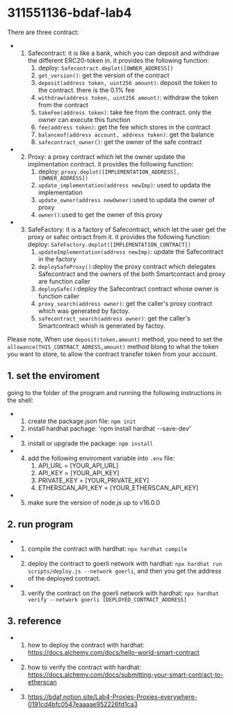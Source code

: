 # 311551136-bdaf-lab4  
There are three contract:
* 1. Safecontract: it is like a bank, which you can deposit and withdraw the different ERC20-token in. it provides the following function:  
      1. deploy: `Safecontract.deplot([OWNER_ADDRESS])`  
      2. `get_version()`: get the version of the contract  
      3. `deposit(address token, uint256 amount)`: deposit the token to the contract. there is the 0.1% fee  
      4. `withdraw(address token, uint256 amount)`: withdraw the token from the contract  
      5. `takeFee(address token)`: take fee from the contract. only the owner can execute this function
      6. `fee(address token)`: get the fee which stores in the contract  
      7. `balanceof(address account, address token)`: get the balance 
      8. `safecontract_owner()`: get the owner of the safe contract  
* 2. Proxy: a proxy contract which let the owner update the implmentation contract. it provides the following function:  
      1. deploy: `proxy.deplot([IMPLEMENTATION_ADDRESS], [OWNER_ADDRESS])`  
      2. `update_implementation(address newImp)`: used to updata the implementation  
      3. `update_owner(address newOwner)`:used to updata the owner of proxy  
      4. `owner()`:used to get the owner of this proxy  
* 3. SafeFactory: it is a factory of Safecontract, which let the user get the proxy or safec ontract from it. it provides the following function:  
      deploy: `SafeFactory.deplot([IMPLEMENTATION_CONTRACT])`  
      1. `updateImplementation(address newImp)`: update the Safecontract in the factory    
      2. `deploySafeProxy()`:deploy the proxy contract which delegates Safecontract and the owners of the both Smartcontact and proxy are function caller  
      3. `deploySafe()`:deploy the Safecontract contract whose owner is function caller   
      4. `proxy_search(address owner)`: get the caller's proxy contract which was generated by factoy.
      5. `safecontract_search(address owner)`: get the caller's Smartcontract whish is generated by factoy.

Please note, When use `deposit(token,amount)` method, you need to set the `allowance(THIS_CONTRACT_ADRESS,amount)` method blong to what the token you want to store, to allow the contract transfer token from your account.

## 1. set the enviroment  
going to the folder of the program and running the following instructions in the shell:  
* 1. create the package.json file: `npm init`
  2. install hardhat pachage: 'npm install hardhat --save-dev'
* 3. install or upgrade the package: `npm install`
* 4. add the following enviroment variable into `.env` file:  
      1. API_URL = [YOUR_API_URL]   
      2. API_KEY = [YOUR_API_KEY]   
      3. PRIVATE_KEY = [YOUR_PRIVATE_KEY]   
      4. ETHERSCAN_API_KEY = [YOUR_ETHERSCAN_API_KEY]   
* 5. make sure the version of node.js up to v16.0.0
## 2. run program  
* 1. compile the contract with hardhat: `npx hardhat compile`
* 2. deploy the contract to goerli network with hardhat: `npx hardhat run scripts/deploy.js --network goerli`, and then you get the address of the deployed contract.
* 3. verify the contract on the goerli network with hardhat: `npx hardhat verify --network goerli [DEPLOYED_CONTRACT_ADDRESS]`
## 3. reference
* 1. how to deploy the contract with hardhat: https://docs.alchemy.com/docs/hello-world-smart-contract
* 2. how to verify the contract with hardhat: https://docs.alchemy.com/docs/submitting-your-smart-contract-to-etherscan
* 3. https://bdaf.notion.site/Lab4-Proxies-Proxies-everywhere-0191cd4bfc0547eaaaae952226fd1ca3
